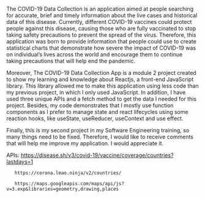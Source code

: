 The COVID-19 Data Collection is an application aimed at people searching for accurate, brief and timely information about the live cases and historical data of this disease. Currently, different COVID-19 vaccines could protect people against this disease, causing those who are fully vaccinated to stop taking safety precautions to prevent the spread of the virus. Therefore, this application was born to provide information that people could use to create statistical charts that demonstrate how severe the impact of COVID-19 was on individual’s lives across the world and encourage them to continue taking precautions that will help end the pandemic.

Moreover, The COVID-19 Data Collection App is a module 2 project created to show my learning and knowledge about Reactjs, a front-end JavaScript library. This library allowed me to make this application using less code than my previous project, in which I only used JavaScript. In addition, I have used three unique APIs and a fetch method to get the data I needed for this project. Besides, my code demonstrates that I mostly use function components as I prefer to manage state and react lifecycles using some reaction hooks, like useState, useReducer, useContext and use effect.

Finally, this is my second project in my Software Engineering training, so many things need to be fixed. Therefore, I would like to receive comments that will help me improve my application. I would appreciate it.

APIs:  https://disease.sh/v3/covid-19/vaccine/coverage/countries?lastdays=1
       
       https://corona.lmao.ninja/v2/countries/
       
       https://maps.googleapis.com/maps/api/js?v=3.exp&libraries=geometry,drawing,places

